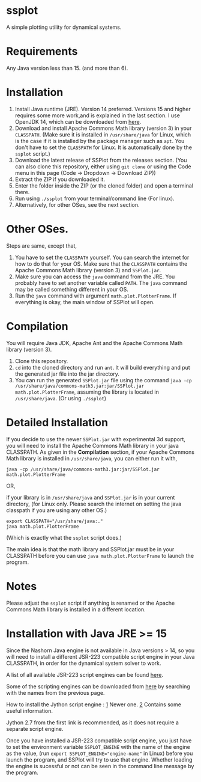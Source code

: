 # ssplot
A simple plotting utility for dynamical systems.

# Requirements
Any Java version less than 15. (and more than 6).

# Installation
1. Install Java runtime (JRE). Version 14 preferred. Versions 15 and higher requires some more work,and is explained in the last section. I use OpenJDK 14, which can be downloaded from [here]().
2. Download and install Apache Commons Math library (version 3) in your `CLASSPATH`. (Make sure it is installed in `/usr/share/java` for Linux, which is the case if it is installed by the package manager such as `apt`. You don't have to set the `CLASSPATH` for Linux. It is automatically done by the `ssplot` script.)
3. Download the latest release of SSPlot from the releases section. (You can also clone this repository, either using `git clone` or using the Code menu in this page (Code -> Dropdown -> Download ZIP))
4. Extract the ZIP if you downloaded it.
5. Enter the folder inside the ZIP (or the cloned folder) and open a terminal there.
6. Run using `./ssplot` from your terminal/command line (For linux).
7. Alternatively, for other OSes, see the next section.

# Other OSes.
Steps are same, except that,
1. You have to set the `CLASSPATH` yourself. You can search the internet for how to do that for your OS. Make sure that the `CLASSPATH` contains the Apache Commons Math library (version 3) and `SSPlot.jar`.
2. Make sure you can access the `java` command from the JRE. You probably have to set another variable called `PATH`. The `java` command may be called something different in your OS.
3. Run the `java` command with argument `math.plot.PlotterFrame`. If everything is okay, the main window of SSPlot will open.

# Compilation
You will require Java JDK, Apache Ant and the Apache Commons Math library (version 3).

1. Clone this repository.
2. `cd` into the cloned directory and run `ant`. It will build everything and put the generated jar file into the jar directory.
3. You can run the generated `SSPlot.jar` file using the command `java -cp /usr/share/java/commons-math3.jar:jar/SSPlot.jar math.plot.PlotterFrame`, assuming the library is located in `/usr/share/java`. (Or using `./ssplot`)

# Detailed Installation
If you decide to use the newer `SSPlot.jar` with experimental 3d support, you will need to install the Apache Commons Math library in your java CLASSPATH. As given in the **Compilation** section, if your Apache Commons Math library is installed in `/usr/share/java`, you can either run it with,

    java -cp /usr/share/java/commons-math3.jar:jar/SSPlot.jar math.plot.PlotterFrame
    
OR,

if your library is in `/usr/share/java` and `SSPlot.jar` is in your current directory, (for Linux only. Please search the internet on setting the java classpath if you are using any other OS.)
 
    export CLASSPATH="/usr/share/java:."
    java math.plot.PlotterFrame

(Which is exactly what the `ssplot` script does.)

The main idea is that the math library and SSPlot.jar must be in your CLASSPATH before you can use `java math.plot.PlotterFrame` to launch the program.

# Notes
Please adjust the `ssplot` script if anything is renamed or the Apache Commons Math library is installed in a different location.

# Installation with Java JRE >= 15
Since the Nashorn Java engine is not available in Java versions > 14, so you will need to install a different JSR-223 compatible script engine in your Java CLASSPATH, in order for the dynamical system solver to work.

A list of all available JSR-223 script engines can be found [here](https://web.archive.org/web/20070610234337/https://scripting.dev.java.net/).

Some of the scripting engines can be downloaded from [here](https://mvnrepository.com/) by searching with the names from the previous page.

How to install the Jython script engine :
[1](https://wiki.python.org/jython/UserGuide#using-jsr-223) Newer one.
[2](https://jython.readthedocs.io/en/latest/JythonAndJavaIntegration/) Contains some useful information.

Jython 2.7 from the first link is recommended, as it does not require a separate script engine.

Once you have installed a JSR-223 compatible script engine, you just have to set the environment variable `SSPLOT_ENGINE` with the name of the engine as the value, (run `export SSPLOT_ENGINE="engine-name"` in Linux) before you launch the program, and SSPlot will try to use that engine. Whether loading the engine is sucessful or not can be seen in the command line message by the program.
